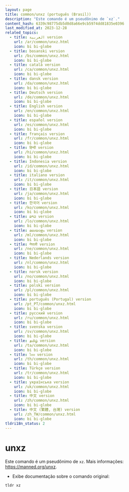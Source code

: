```yaml
---
layout: page
title: common/unxz (português (Brasil))
description: "Este comando é um pseudônimo de `xz`."
content_hash: 6339c98775db5d0d8a66e9cb5974dd81835e0396
last_modified_at: 2023-12-28
related_topics:
  - title: العربية version
    url: /ar/common/unxz.html
    icon: bi bi-globe
  - title: bosanski version
    url: /bs/common/unxz.html
    icon: bi bi-globe
  - title: català version
    url: /ca/common/unxz.html
    icon: bi bi-globe
  - title: dansk version
    url: /da/common/unxz.html
    icon: bi bi-globe
  - title: Deutsch version
    url: /de/common/unxz.html
    icon: bi bi-globe
  - title: English version
    url: /en/common/unxz.html
    icon: bi bi-globe
  - title: español version
    url: /es/common/unxz.html
    icon: bi bi-globe
  - title: français version
    url: /fr/common/unxz.html
    icon: bi bi-globe
  - title: हिन्दी version
    url: /hi/common/unxz.html
    icon: bi bi-globe
  - title: Indonesia version
    url: /id/common/unxz.html
    icon: bi bi-globe
  - title: italiano version
    url: /it/common/unxz.html
    icon: bi bi-globe
  - title: 日本語 version
    url: /ja/common/unxz.html
    icon: bi bi-globe
  - title: 한국어 version
    url: /ko/common/unxz.html
    icon: bi bi-globe
  - title: ລາວ version
    url: /lo/common/unxz.html
    icon: bi bi-globe
  - title: മലയാളം version
    url: /ml/common/unxz.html
    icon: bi bi-globe
  - title: नेपाली version
    url: /ne/common/unxz.html
    icon: bi bi-globe
  - title: Nederlands version
    url: /nl/common/unxz.html
    icon: bi bi-globe
  - title: norsk version
    url: /no/common/unxz.html
    icon: bi bi-globe
  - title: polski version
    url: /pl/common/unxz.html
    icon: bi bi-globe
  - title: português (Portugal) version
    url: /pt_PT/common/unxz.html
    icon: bi bi-globe
  - title: русский version
    url: /ru/common/unxz.html
    icon: bi bi-globe
  - title: svenska version
    url: /sv/common/unxz.html
    icon: bi bi-globe
  - title: தமிழ் version
    url: /ta/common/unxz.html
    icon: bi bi-globe
  - title: ไทย version
    url: /th/common/unxz.html
    icon: bi bi-globe
  - title: Türkçe version
    url: /tr/common/unxz.html
    icon: bi bi-globe
  - title: українська version
    url: /uk/common/unxz.html
    icon: bi bi-globe
  - title: 中文 version
    url: /zh/common/unxz.html
    icon: bi bi-globe
  - title: 中文 (繁體, 台灣) version
    url: /zh_TW/common/unxz.html
    icon: bi bi-globe
tldri18n_status: 2
---
```

# unxz

Este comando é um pseudônimo de `xz`.
Mais informações: <https://manned.org/unxz>.

- Exibe documentação sobre o comando original:

`tldr xz`

